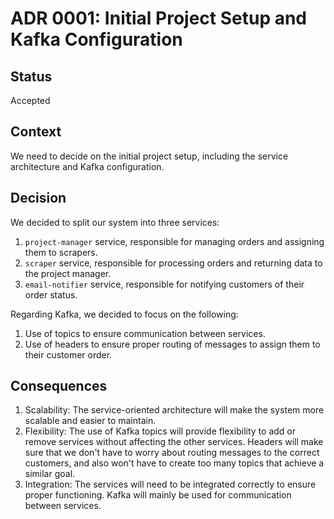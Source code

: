 # ADR 0001: Initial Project Setup and Kafka Configuration

## Status

Accepted

## Context

We need to decide on the initial project setup, including the service 
architecture and Kafka configuration.

## Decision

We decided to split our system into three services:

1. `project-manager` service, responsible for managing orders and assigning them 
to scrapers.
2. `scraper` service, responsible for processing orders and returning data to 
   the project manager.
3. `email-notifier` service, responsible for notifying customers of their order 
   status.

Regarding Kafka, we decided to focus on the following:

1. Use of topics to ensure communication between services.
2. Use of headers to ensure proper routing of messages to assign them to 
   their customer order.

## Consequences

1. Scalability: The service-oriented architecture will make the system more 
   scalable and easier to maintain. 
2. Flexibility: The use of Kafka topics will provide flexibility to add or 
   remove services without affecting the other services. Headers will make 
   sure that we don't have to worry about routing messages to the correct 
   customers, and also won't have to create too many topics that achieve a 
   similar goal.
3. Integration: The services will need to be integrated correctly to ensure 
   proper functioning. Kafka will mainly be used for communication between 
   services.